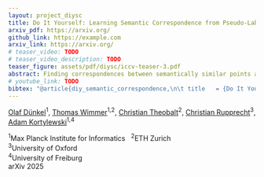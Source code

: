 ```yaml
---
layout: project_diysc
title: Do It Yourself: Learning Semantic Correspondence from Pseudo-Labels
arxiv_pdf: https://arxiv.org/
github_link: https://example.com
arxiv_link: https://arxiv.org/
# teaser_video: TODO
# teaser_video_description: TODO
teaser_figure: assets/pdf/diysc/iccv-teaser-3.pdf
abstract: Finding correspondences between semantically similar points across images and object instances is one of the everlasting challenges in computer vision. While large pre-trained vision models have recently been demonstrated as effective priors for semantic matching, they still suffer from ambiguities for symmetric objects or repeated object parts. We propose to improve semantic correspondence estimation via 3D-aware pseudo-labeling. Specifically, we train an adapter to refine off-the-shelf features with pseudo-labels obtained via 3D-aware chaining, filtering wrong labels through relaxed cyclic consistency, and 3D spherical prototype mapping constraints. While reducing the need for dataset specific annotations compared to prior work, we set a new state-of-the-art on SPair-71k by over 4% absolute gain and by over 7% against methods with similar supervision requirements. The generality of our proposed approach simplifies extension of training to other data sources, which we demonstrate in our experiments. 
# youtube_link: TODO
bibtex: "@article{diy_semantic_correspondence,\n\t title   = {Do It Yourself: Learning Semantic Correspondence from Pseudo-Labels},\n\t author  = {Olaf Dünkel and Thomas Wimmer and Christian Theobalt and Christian Rupprecht and Adam Kortylewski},\n\t journal = {arXiv preprint arXiv:XXXX.XXXXX},\n\t year = {2025}\n }"
---
```


[Olaf Dünkel](https://odunkel.github.io)<sup>1</sup>, [Thomas Wimmer](https://wimmerth.github.io/)<sup>1,2</sup>, [Christian Theobalt](https://www.via-center.science)<sup>2</sup>, [Christian Rupprecht](https://chrirupp.github.io/)<sup>3</sup>, [Adam Kortylewski](https://genintel.mpi-inf.mpg.de)<sup>1,4</sup>


<div class="is-size-5 publication-authors">
<span class="author-block">
<sup>1</sup>Max Planck Institute for Informatics &nbsp;
<sup>2</sup>ETH Zurich &nbsp;<br>
<sup>3</sup>University of Oxford &nbsp;<br>
<sup>4</sup>University of Freiburg<br>
arXiv 2025</span>
</div>